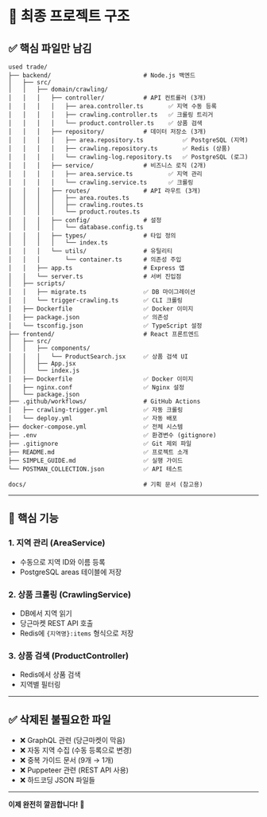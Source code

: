 # 📂 최종 프로젝트 구조

## ✅ 핵심 파일만 남김

```
used trade/
├── backend/                          # Node.js 백엔드
│   ├── src/
│   │   ├── domain/crawling/
│   │   │   ├── controller/           # API 컨트롤러 (3개)
│   │   │   │   ├── area.controller.ts       ✅ 지역 수동 등록
│   │   │   │   ├── crawling.controller.ts   ✅ 크롤링 트리거
│   │   │   │   └── product.controller.ts    ✅ 상품 검색
│   │   │   ├── repository/           # 데이터 저장소 (3개)
│   │   │   │   ├── area.repository.ts           ✅ PostgreSQL (지역)
│   │   │   │   ├── crawling.repository.ts       ✅ Redis (상품)
│   │   │   │   └── crawling-log.repository.ts   ✅ PostgreSQL (로그)
│   │   │   ├── service/              # 비즈니스 로직 (2개)
│   │   │   │   ├── area.service.ts          ✅ 지역 관리
│   │   │   │   └── crawling.service.ts      ✅ 크롤링
│   │   │   ├── routes/               # API 라우트 (3개)
│   │   │   │   ├── area.routes.ts
│   │   │   │   ├── crawling.routes.ts
│   │   │   │   └── product.routes.ts
│   │   │   ├── config/               # 설정
│   │   │   │   └── database.config.ts
│   │   │   ├── types/                # 타입 정의
│   │   │   │   └── index.ts
│   │   │   └── utils/                # 유틸리티
│   │   │       └── container.ts      # 의존성 주입
│   │   ├── app.ts                    # Express 앱
│   │   └── server.ts                 # 서버 진입점
│   ├── scripts/
│   │   ├── migrate.ts                ✅ DB 마이그레이션
│   │   └── trigger-crawling.ts       ✅ CLI 크롤링
│   ├── Dockerfile                    ✅ Docker 이미지
│   ├── package.json                  ✅ 의존성
│   └── tsconfig.json                 ✅ TypeScript 설정
├── frontend/                         # React 프론트엔드
│   ├── src/
│   │   ├── components/
│   │   │   └── ProductSearch.jsx     ✅ 상품 검색 UI
│   │   ├── App.jsx
│   │   └── index.js
│   ├── Dockerfile                    ✅ Docker 이미지
│   ├── nginx.conf                    ✅ Nginx 설정
│   └── package.json
├── .github/workflows/                # GitHub Actions
│   ├── crawling-trigger.yml          ✅ 자동 크롤링
│   └── deploy.yml                    ✅ 자동 배포
├── docker-compose.yml                ✅ 전체 시스템
├── .env                              ✅ 환경변수 (gitignore)
├── .gitignore                        ✅ Git 제외 파일
├── README.md                         ✅ 프로젝트 소개
├── SIMPLE_GUIDE.md                   ✅ 실행 가이드
└── POSTMAN_COLLECTION.json           ✅ API 테스트

docs/                                 # 기획 문서 (참고용)
```

---

## 🎯 핵심 기능

### 1. 지역 관리 (AreaService)
- 수동으로 지역 ID와 이름 등록
- PostgreSQL areas 테이블에 저장

### 2. 상품 크롤링 (CrawlingService)
- DB에서 지역 읽기
- 당근마켓 REST API 호출
- Redis에 `{지역명}:items` 형식으로 저장

### 3. 상품 검색 (ProductController)
- Redis에서 상품 검색
- 지역별 필터링

---

## ✅ 삭제된 불필요한 파일

- ❌ GraphQL 관련 (당근마켓이 막음)
- ❌ 자동 지역 수집 (수동 등록으로 변경)
- ❌ 중복 가이드 문서 (9개 → 1개)
- ❌ Puppeteer 관련 (REST API 사용)
- ❌ 하드코딩 JSON 파일들

---

**이제 완전히 깔끔합니다!** 🎉

